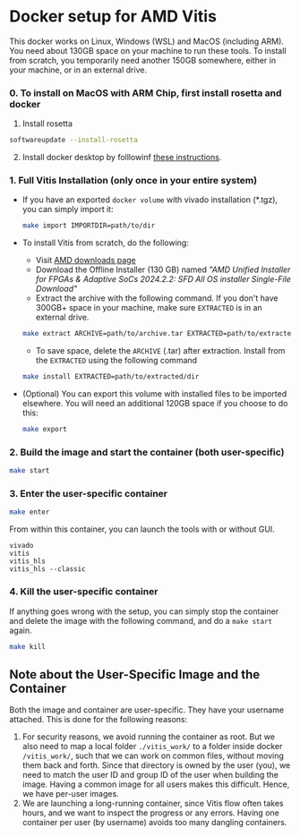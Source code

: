 # Docker setup for AMD Vitis

This docker works on Linux, Windows (WSL) and MacOS (including ARM). You need about 130GB space on your machine to run these tools.
To install from scratch, you temporarily need another 150GB somewhere, either in your machine, or in an external drive.  


### 0. To install on MacOS with ARM Chip, first install rosetta and docker

1. Install rosetta
  ```bash
  softwareupdate --install-rosetta
  ```
2. Install docker desktop by folllowinf [these instructions](https://docs.docker.com/desktop/setup/install/mac-install/).

### 1. Full Vitis Installation (only once in your entire system)

- If you have an exported `docker volume` with vivado installation (*.tgz), you can simply import it:
  ```bash
  make import IMPORTDIR=path/to/dir
  ```

- To install Vitis from scratch, do the following:
  - Visit [AMD downloads page](https://www.xilinx.com/support/download/index.html/content/xilinx/en/downloadNav/vivado-design-tools/2024-2.html)
  - Download the Offline Installer (130 GB) named _"AMD Unified Installer for FPGAs & Adaptive SoCs 2024.2.2: SFD All OS installer Single-File Download"_
  - Extract the archive with the following command. If you don't have 300GB+ space in your machine, make sure `EXTRACTED` is in an external drive.
  ```bash
  make extract ARCHIVE=path/to/archive.tar EXTRACTED=path/to/extracted/dir
  ```
  - To save space, delete the `ARCHIVE` (.tar) after extraction. Install from the `EXTRACTED` using the following command
  ```bash
  make install EXTRACTED=path/to/extracted/dir
  ```

- (Optional) You can export this volume with installed files to be imported elsewhere. You will need an additional 120GB space if you choose to do this:
  ```bash
  make export
  ```

### 2. Build the image and start the container (both user-specific)

```bash
make start
```


### 3. Enter the user-specific container

```bash
make enter
```

From within this container, you can launch the tools with or without GUI.

```
vivado
vitis
vitis_hls
vitis_hls --classic
```

### 4. Kill the user-specific container

If anything goes wrong with the setup, you can simply stop the container and delete the image with the following command, and do a `make start` again.

```bash
make kill
```

## Note about the User-Specific Image and the Container

Both the image and container are user-specific. They have your username attached. This is done for the following reasons:

1. For security reasons, we avoid running the container as root. But we also need to map a local folder `./vitis_work/` to a folder inside docker `/vitis_work/`, such that we can work on common files, without moving them back and forth. Since that directory is owned by the user (you), we need to match the user ID and group ID of the user when building the image. Having a common image for all users makes this difficult. Hence, we have per-user images.
2. We are launching a long-running container, since Vitis flow often takes hours, and we want to inspect the progress or any errors. Having one container per user (by username) avoids too many dangling containers.